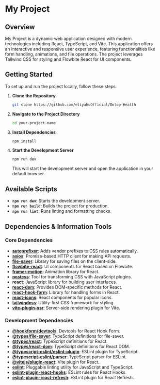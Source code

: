 # My Project

## Overview

My Project is a dynamic web application designed with modern technologies including React, TypeScript, and Vite. 
This application offers an interactive and responsive user experience, featuring functionalities like form handling, animations, and file operations. 
The project leverages Tailwind CSS for styling and Flowbite React for UI components.

## Getting Started

To set up and run the project locally, follow these steps:

1. **Clone the Repository**

   ```bash
   git clone https://github.com/eliyahuOfficial/Ontop-Health
   ```

2. **Navigate to the Project Directory**

   ```bash
   cd your-project-name
   ```

3. **Install Dependencies**

   ```bash
   npm install
   ```

4. **Start the Development Server**

   ```bash
   npm run dev
   ```

   This will start the development server and open the application in your default browser.

## Available Scripts

- **`npm run dev`**: Starts the development server.
- **`npm run build`**: Builds the project for production.
- **`npm run lint`**: Runs linting and formatting checks.

## Dependencies & Information Tools

### Core Dependencies

- **[autoprefixer](https://github.com/postcss/autoprefixer)**: Adds vendor prefixes to CSS rules automatically.
- **[axios](https://github.com/axios/axios)**: Promise-based HTTP client for making API requests.
- **[file-saver](https://github.com/eligrey/FileSaver.js)**: Library for saving files on the client-side.
- **[flowbite-react](https://github.com/themesberg/flowbite-react)**: UI components for React based on Flowbite.
- **[framer-motion](https://www.framer.com/api/motion/)**: Animation library for React.
- **[postcss](https://github.com/postcss/postcss)**: Tool for transforming CSS with JavaScript plugins.
- **[react](https://reactjs.org/)**: JavaScript library for building user interfaces.
- **[react-dom](https://reactjs.org/docs/react-dom.html)**: Provides DOM-specific methods for React.
- **[react-hook-form](https://react-hook-form.com/)**: Library for handling forms in React.
- **[react-icons](https://react-icons.github.io/react-icons/)**: React components for popular icons.
- **[tailwindcss](https://tailwindcss.com/)**: Utility-first CSS framework for styling.
- **[vite-plugin-ssr](https://vite-plugin-ssr.com/)**: Server-side rendering plugin for Vite.

### Development Dependencies

- **[@hookform/devtools](https://react-hook-form.com/devtools)**: Devtools for React Hook Form.
- **[@types/file-saver](https://www.npmjs.com/package/@types/file-saver)**: TypeScript definitions for file-saver.
- **[@types/react](https://www.npmjs.com/package/@types/react)**: TypeScript definitions for React.
- **[@types/react-dom](https://www.npmjs.com/package/@types/react-dom)**: TypeScript definitions for React DOM.
- **[@typescript-eslint/eslint-plugin](https://github.com/typescript-eslint/typescript-eslint)**: ESLint plugin for TypeScript.
- **[@typescript-eslint/parser](https://github.com/typescript-eslint/typescript-eslint)**: TypeScript parser for ESLint.
- **[@vitejs/plugin-react](https://vitejs.dev/plugins/#react)**: Vite plugin for React.
- **[eslint](https://eslint.org/)**: Pluggable linting utility for JavaScript and TypeScript.
- **[eslint-plugin-react-hooks](https://www.npmjs.com/package/eslint-plugin-react-hooks)**: ESLint rules for React Hooks.
- **[eslint-plugin-react-refresh](https://www.npmjs.com/package/eslint-plugin-react-refresh)**: ESLint plugin for React Refresh.
